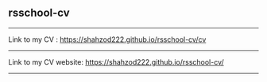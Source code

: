 ## rsschool-cv
********
Link to my CV : https://shahzod222.github.io/rsschool-cv/cv
********
Link to my CV website: https://shahzod222.github.io/rsschool-cv/
********
